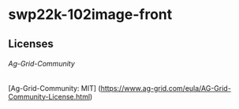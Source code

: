 # swp22k-102image-front

## Licenses

###### Ag-Grid-Community

[Ag-Grid-Community: MIT] (https://www.ag-grid.com/eula/AG-Grid-Community-License.html)
